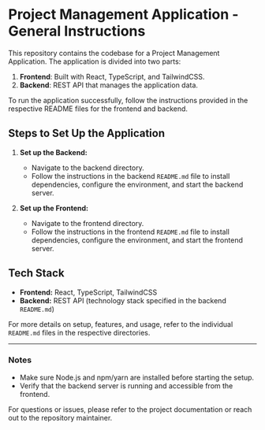 # Project Management Application - General Instructions

This repository contains the codebase for a Project Management Application. The application is divided into two parts:

1. **Frontend**: Built with React, TypeScript, and TailwindCSS.
2. **Backend**: REST API that manages the application data.

To run the application successfully, follow the instructions provided in the respective README files for the frontend and backend.

## Steps to Set Up the Application

1. **Set up the Backend:**
   - Navigate to the backend directory.
   - Follow the instructions in the backend `README.md` file to install dependencies, configure the environment, and start the backend server.

2. **Set up the Frontend:**
   - Navigate to the frontend directory.
   - Follow the instructions in the frontend `README.md` file to install dependencies, configure the environment, and start the frontend server.





## Tech Stack

- **Frontend:** React, TypeScript, TailwindCSS
- **Backend:** REST API (technology stack specified in the backend `README.md`)

For more details on setup, features, and usage, refer to the individual `README.md` files in the respective directories.

---

### Notes
- Make sure Node.js and npm/yarn are installed before starting the setup.
- Verify that the backend server is running and accessible from the frontend.


For questions or issues, please refer to the project documentation or reach out to the repository maintainer.

